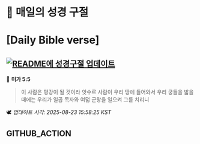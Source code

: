 # 🙏 매일의 성경 구절
# [Daily Bible verse]
## [![README에 성경구절 업데이트](https://github.com/DONGSUKA/first_test/actions/workflows/update-readme-bible.yml/badge.svg)](https://github.com/DONGSUKA/first_test/actions/workflows/update-readme-bible.yml)
<!-- START_BIBLE_VERSE -->
📖 **미가 5:5**
> 이 사람은 평강이 될 것이라 앗수르 사람이 우리 땅에 들어와서 우리 궁들을 밟을 때에는 우리가 일곱 목자와 여덟 군왕을 일으켜 그를 치리니

🕊️ _업데이트 시각: 2025-08-23 15:58:25 KST_
  <!-- END_BIBLE_VERSE -->
## GITHUB_ACTION
